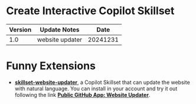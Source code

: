 # Create Interactive Copilot Skillset

| **Version** | **Update Notes** | **Date** |
| ----------- | ---------------- | -------- |
| 1.0    | website updater           | 20241231 |


# Funny Extensions
- [**skillset-website-updater**](https://github.com/satomic/copilot-funny-extensions/tree/main/skillset-website-updater), a Copilot Skillset that can update the website with natural language. You can install in your account and try it out following the link [**Public GitHub App: Website Updater**](https://github.com/apps/website-updater).


